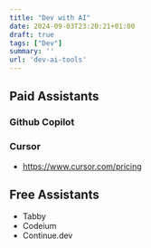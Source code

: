 ```yaml
---
title: "Dev with AI"
date: 2024-09-03T23:20:21+01:00
draft: true
tags: ["Dev"]
summary: ''
url: 'dev-ai-tools'
---
```




## Paid Assistants

### Github Copilot

### Cursor

* https://www.cursor.com/pricing


## Free Assistants

* Tabby
* Codeium
* Continue.dev
